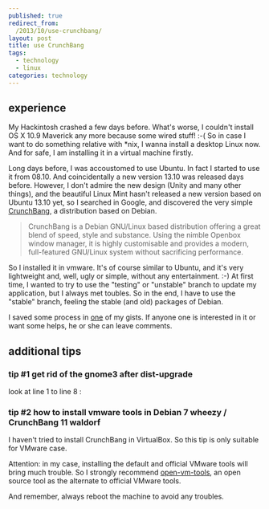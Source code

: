 ```yaml
---
published: true
redirect_from:
  /2013/10/use-crunchbang/
layout: post
title: use CrunchBang
tags: 
  - technology
  - linux
categories: technology
---
```


## experience

My Hackintosh crashed a few days before. What's worse, I couldn't install OS X 10.9 Maverick any more because some wired stuff! :-( So in case I want to do something relative with *nix, I wanna install a desktop Linux now. And for safe, I am installing it in a virtual machine firstly.

Long days before, I was accoustomed to use Ubuntu. In fact I started to use it from 08.10. And coincidentally a new version 13.10 was released days before. However, I don't admire the new design (Unity and many other things), and the beautiful Linux Mint hasn't released a new version based on Ubuntu 13.10 yet, so I searched in Google, and discovered the very simple [CrunchBang](http://crunchbang.org/), a distribution based on Debian.

> CrunchBang is a Debian GNU/Linux based distribution offering a great blend of speed, style and substance. Using the nimble Openbox window manager, it is highly customisable and provides a modern, full-featured GNU/Linux system without sacrificing performance.

So I installed it in vmware. It's of course similar to Ubuntu, and it's very lightweight and, well, ugly or simple, without any entertainment. :-) At first time, I wanted to try to use the "testing" or "unstable" branch to update my application, but I always met toubles. So in the end, I have to use the "stable" branch, feeling the stable (and old) packages of Debian.

I saved some process in [one](https://gist.github.com/fyears/7036310) of my gists. If anyone one is interested in it or want some helps, he or she can leave comments.

## additional tips

### tip #1 get rid of the gnome3 after dist-upgrade

look at line 1 to line 8 :

<script src="https://gist.github.com/fyears/7036310.js?file=install.sh"></script>

### tip #2 how to install vmware tools in Debian 7 wheezy / CrunchBang 11 waldorf

I haven't tried to install CrunchBang in VirtualBox. So this tip is only suitable for VMware case.

Attention: in my case, installing the default and official VMware tools will bring much trouble. So I strongly recommend [open-vm-tools](http://open-vm-tools.sourceforge.net/), an open source tool as the alternate to official VMware tools.

<script src="https://gist.github.com/fyears/7036310.js?file=install-vm-tools.sh"></script>

And remember, always reboot the machine to avoid any troubles.


